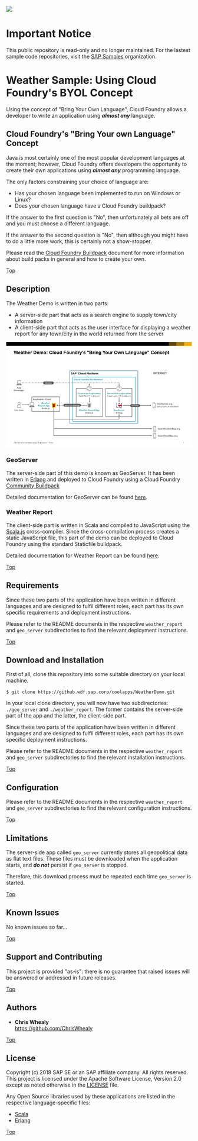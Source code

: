 ![](https://img.shields.io/badge/STATUS-NOT%20CURRENTLY%20MAINTAINED-red.svg?longCache=true&style=flat)

# Important Notice
This public repository is read-only and no longer maintained. For the lastest sample code repositories, visit the [SAP Samples](https://github.com/SAP-samples) organization.

# Weather Sample: Using Cloud Foundry's BYOL Concept

<!-- *********************************************************************** -->
<a name="contents"></a>

Using the concept of "Bring Your Own Language", Cloud Foundry allows a developer to write an application using ***almost any*** language.

<!-- *********************************************************************** -->
<a name="overview"></a>
## Cloud Foundry's "Bring Your own Language" Concept

Java is most certainly one of the most popular development languages at the moment; however, Cloud Foundry offers developers the opportunity to create their own applications using ***almost any*** programming language.

The only factors constraining your choice of language are:

* Has your chosen language been implemented to run on Windows or Linux?
* Does your chosen language have a Cloud Foundry buildpack?

If the answer to the first question is "No", then unfortunately all bets are off and you must choose a different language.

If the answer to the second question is "No", then although you might have to do a little more work, this is certainly not a show-stopper.

Please read the [Cloud Foundry Buildpack](./docs/cf_buildpacks.md) document for more information about build packs in general and how to create your own.

<a href="#contents">Top</a>

<!-- *********************************************************************** -->
<a name="description"></a>
## Description

The Weather Demo is written in two parts:

* A server-side part that acts as a search engine to supply town/city information
* A client-side part that acts as the user interface for displaying a weather report for any town/city in the world returned from the server

![Solution Diagram](./docs/Weather%20Demo%20Solution%20Diagram.png "Weather Demo Solution Diagram")

### GeoServer

The server-side part of this demo is known as GeoServer.  It has been written in [Erlang](http://www.erlang.org) and deployed to Cloud Foundry using a Cloud Foundry [Community Buildpack](https://github.com/ChrisWhealy/cf-buildpack-erlang)

Detailed documentation for GeoServer can be found [here](./geo_server/README.md).

### Weather Report

The client-side part is written in Scala and compiled to JavaScript using the [Scala.js](https://www.scala-js.org) cross-compiler.  Since the cross-compilation process creates a static JavaScript file, this part of the demo can be deployed to Cloud Foundry using the standard Staticfile buildpack.

Detailed documentation for Weather Report can be found [here](./weather_report/README.md).



<a href="#contents">Top</a>

<!-- *********************************************************************** -->
<a name="requirements"></a>
## Requirements

Since these two parts of the application have been written in different languages and are designed to fulfil different roles, each part has its own specific requirements and deployment instructions.

Please refer to the README documents in the respective `weather_report` and `geo_server` subdirectories to find the relevant deployment instructions.


<a href="#contents">Top</a>

<!-- *********************************************************************** -->
<a name="download"></a>
## Download and Installation

First of all, clone this repository into some suitable directory on your local machine.

    $ git clone https://github.wdf.sap.corp/coolapps/WeatherDemo.git

In your local clone directory, you will now have two subdirectories: `./geo_server` and `./weather_report`.  The former contains the server-side part of the app and the latter, the client-side part.

Since these two parts of the application have been written in different languages and are designed to fulfil different roles, each part has its own specific deployment instructions.  

Please refer to the README documents in the respective `weather_report` and `geo_server` subdirectories to find the relevant installation instructions.



<a href="#contents">Top</a>

<!-- *********************************************************************** -->
<a name="configuration"></a>
## Configuration

Please refer to the README documents in the respective `weather_report` and `geo_server` subdirectories to find the relevant configuration instructions.


<a href="#contents">Top</a>

<!-- *********************************************************************** -->
<a name="limitations"></a>
## Limitations

The server-side app called `geo_server` currently stores all geopolitical data as flat text files.  These files must be downloaded when the application starts, and ***do not*** persist if `geo_server` is stopped.

Therefore, this download process must be repeated each time `geo_server` is started.

<a href="#contents">Top</a>

<!-- *********************************************************************** -->
<a name="issues"></a>
## Known Issues

No known issues so far...


<a href="#contents">Top</a>

<!-- *********************************************************************** -->
<a name="support"></a>
<a name="contributing"></a>
## Support and Contributing

This project is provided "as-is": there is no guarantee that raised issues will be answered or addressed in future releases.


<a href="#contents">Top</a>

<!-- *********************************************************************** -->
<a name="authors"></a>
## Authors
+ **Chris Whealy**  
    <https://github.com/ChrisWhealy>


<a href="#contents">Top</a>

<!-- *********************************************************************** -->
<a name="license"></a>
## License

Copyright (c) 2018 SAP SE or an SAP affiliate company. All rights reserved.
This project is licensed under the Apache Software License, Version 2.0 except as noted otherwise in the [LICENSE](LICENSE) file.

Any Open Source libraries used by these applications are listed in the respective language-specific files:

+ [Scala](./CREDITS-SCALA)
+ [Erlang](./CREDITS-ERLANG)

<a href="#contents">Top</a>
